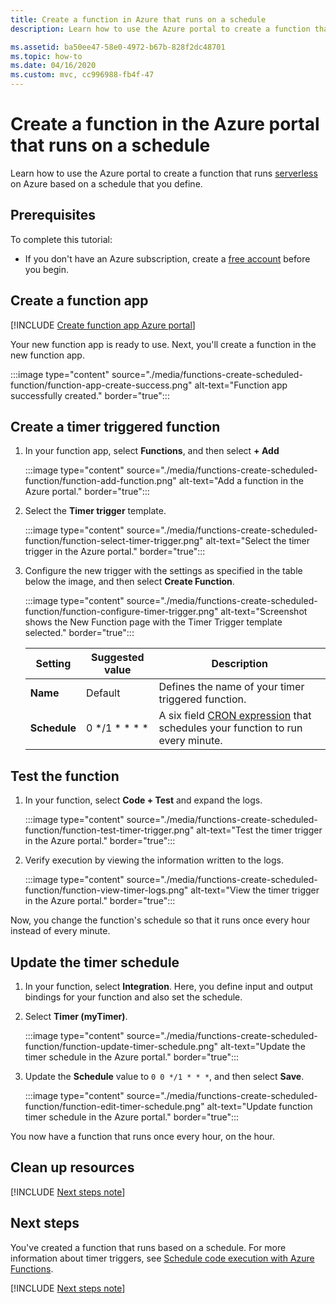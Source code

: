 ```yaml
---
title: Create a function in Azure that runs on a schedule
description: Learn how to use the Azure portal to create a function that runs based on a schedule that you define.

ms.assetid: ba50ee47-58e0-4972-b67b-828f2dc48701
ms.topic: how-to
ms.date: 04/16/2020
ms.custom: mvc, cc996988-fb4f-47
---
```

# Create a function in the Azure portal that runs on a schedule

Learn how to use the Azure portal to create a function that runs [serverless](https://azure.microsoft.com/solutions/serverless/) on Azure based on a schedule that you define.

## Prerequisites

To complete this tutorial:

+ If you don't have an Azure subscription, create a [free account](https://azure.microsoft.com/free/?WT.mc_id=A261C142F) before you begin.

## Create a function app

[!INCLUDE [Create function app Azure portal](../../includes/functions-create-function-app-portal.md)]

Your new function app is ready to use. Next, you'll create a function in the new function app.

:::image type="content" source="./media/functions-create-scheduled-function/function-app-create-success.png" alt-text="Function app successfully created." border="true":::

<a name="create-function"></a>

## Create a timer triggered function

1. In your function app, select **Functions**, and then select **+ Add** 

   :::image type="content" source="./media/functions-create-scheduled-function/function-add-function.png" alt-text="Add a function in the Azure portal." border="true":::

1. Select the **Timer trigger** template. 

    :::image type="content" source="./media/functions-create-scheduled-function/function-select-timer-trigger.png" alt-text="Select the timer trigger in the Azure portal." border="true":::

1. Configure the new trigger with the settings as specified in the table below the image, and then select **Create Function**.

    :::image type="content" source="./media/functions-create-scheduled-function/function-configure-timer-trigger.png" alt-text="Screenshot shows the New Function page with the Timer Trigger template selected." border="true":::
    
    | Setting | Suggested value | Description |
    |---|---|---|
    | **Name** | Default | Defines the name of your timer triggered function. |
    | **Schedule** | 0 \*/1 \* \* \* \* | A six field [CRON expression](functions-bindings-timer.md#ncrontab-expressions) that schedules your function to run every minute. |

## Test the function

1. In your function, select **Code + Test** and expand the logs.

    :::image type="content" source="./media/functions-create-scheduled-function/function-test-timer-trigger.png" alt-text="Test the timer trigger in the Azure portal." border="true":::

1. Verify execution by viewing the information written to the logs.

    :::image type="content" source="./media/functions-create-scheduled-function/function-view-timer-logs.png" alt-text="View the timer trigger in the Azure portal." border="true":::

Now, you change the function's schedule so that it runs once every hour instead of every minute.

## Update the timer schedule

1. In your function, select **Integration**. Here, you define input and output bindings for your function and also set the schedule.

1. Select **Timer (myTimer)**.

    :::image type="content" source="./media/functions-create-scheduled-function/function-update-timer-schedule.png" alt-text="Update the timer schedule in the Azure portal." border="true":::

1. Update the **Schedule** value to `0 0 */1 * * *`, and then select **Save**.  

    :::image type="content" source="./media/functions-create-scheduled-function/function-edit-timer-schedule.png" alt-text="Update function timer schedule in the Azure portal." border="true":::

You now have a function that runs once every hour, on the hour.

## Clean up resources

[!INCLUDE [Next steps note](../../includes/functions-quickstart-cleanup.md)]

## Next steps

You've created a function that runs based on a schedule. For more information about timer triggers, see [Schedule code execution with Azure Functions](functions-bindings-timer.md).

[!INCLUDE [Next steps note](../../includes/functions-quickstart-next-steps.md)]
